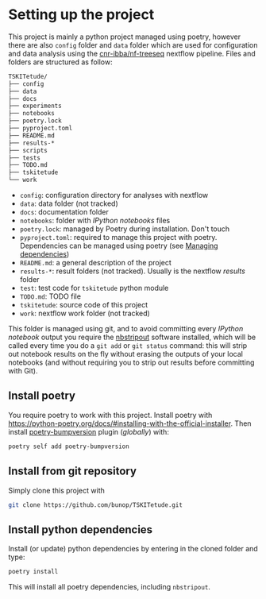 
# Setting up the project

This project is mainly a python project managed using poetry, however there are
also `config` folder and `data` folder which are used for configuration and data
analysis using the [cnr-ibba/nf-treeseq](https://github.com/cnr-ibba/nf-treeseq)
nextflow pipeline. Files and folders are structured as follow:

```txt
TSKITetude/
├── config
├── data
├── docs
├── experiments
├── notebooks
├── poetry.lock
├── pyproject.toml
├── README.md
├── results-*
├── scripts
├── tests
├── TODO.md
├── tskitetude
└── work
```

* `config`: configuration directory for analyses with nextflow
* `data`: data folder (not tracked)
* `docs`: documentation folder
* `notebooks`: folder with *IPython notebooks* files
* `poetry.lock`: managed by Poetry during installation. Don't touch
* `pyproject.toml`: required to manage this project with poetry. Dependencies
  can be managed using poetry (see [Managing dependencies](https://python-poetry.org/docs/managing-dependencies/))
* `README.md`: a general description of the project
* `results-*`: result folders (not tracked). Usually is the nextflow *results*
  folder
* `test`: test code for `tskitetude` python module
* `TODO.md`: TODO file
* `tskitetude`: source code of this project
* `work`: nextflow work folder (not tracked)

This folder is managed using git, and to avoid committing every *IPython notebook*
output you require the [nbstripout](https://github.com/kynan/nbstripout) software
installed, which will be called every time you do a `git add` or `git status`
command: this will strip out notebook results on the fly without erasing the
outputs of your local notebooks (and without requiring you to strip out results
before committing with Git).

## Install poetry

You require poetry to work with this project.
Install poetry with <https://python-poetry.org/docs/#installing-with-the-official-installer>. Then
install [poetry-bumpversion](https://pypi.org/project/poetry-bumpversion/) plugin
(*globally*) with:

```bash
poetry self add poetry-bumpversion
```

## Install from git repository

Simply clone this project with

```bash
git clone https://github.com/bunop/TSKITetude.git
```

## Install python dependencies

Install (or update) python dependencies by entering in the cloned folder and type:

```bash
poetry install
```

This will install all poetry dependencies, including `nbstripout`.
